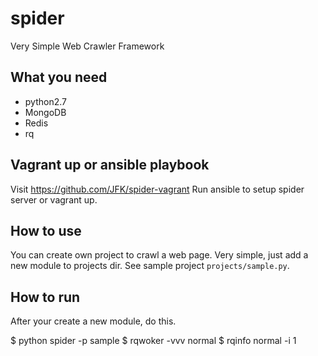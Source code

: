 # spider

Very Simple Web Crawler Framework

## What you need

* python2.7
* MongoDB
* Redis
* rq

## Vagrant up or ansible playbook

Visit https://github.com/JFK/spider-vagrant
Run ansible to setup spider server or vagrant up.

## How to use

You can create own project to crawl a web page.
Very simple, just add a new module to projects dir.
See sample project `projects/sample.py`.

## How to run

After your create a new module, do this.

$ python spider -p sample
$ rqwoker -vvv normal
$ rqinfo normal -i 1
